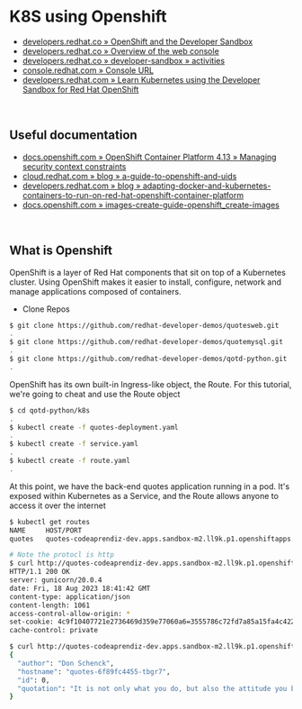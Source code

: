 # K8S using Openshift

- [developers.redhat.co » OpenShift and the Developer Sandbox](https://developers.redhat.com/learning/learn:openshift:foundations-openshift/resource/resources:openshift-and-developer-sandbox)
- [developers.redhat.co » Overview of the web console](https://developers.redhat.com/learning/learn:openshift:foundations-openshift/resource/resources:overview-web-console)
- [developers.redhat.co » developer-sandbox » activities](https://developers.redhat.com/developer-sandbox/activities)
- [console.redhat.com » Console URL](https://console.redhat.com/openshift)
- [developers.redhat.com » Learn Kubernetes using the Developer Sandbox for Red Hat OpenShift](https://developers.redhat.com/developer-sandbox/activities/learn-kubernetes-using-red-hat-developer-sandbox-openshift)

<br>

## Useful documentation

- [docs.openshift.com »  OpenShift Container Platform 4.13 » Managing security context constraints
](https://docs.openshift.com/container-platform/4.13/authentication/managing-security-context-constraints.html)
- [cloud.redhat.com » blog » a-guide-to-openshift-and-uids](https://cloud.redhat.com/blog/a-guide-to-openshift-and-uids)
- [developers.redhat.com » blog » adapting-docker-and-kubernetes-containers-to-run-on-red-hat-openshift-container-platform](https://developers.redhat.com/blog/2020/10/26/adapting-docker-and-kubernetes-containers-to-run-on-red-hat-openshift-container-platform)
- [docs.openshift.com » images-create-guide-openshift_create-images](https://docs.openshift.com/container-platform/4.5/openshift_images/create-images.html#images-create-guide-openshift_create-images)

<br>

## What is Openshift

OpenShift is a layer of Red Hat components that sit on top of a Kubernetes cluster. Using OpenShift makes it easier to install, configure, network and manage applications composed of containers.

- Clone Repos

```bash
$ git clone https://github.com/redhat-developer-demos/quotesweb.git
.
$ git clone https://github.com/redhat-developer-demos/quotemysql.git
.
$ git clone https://github.com/redhat-developer-demos/qotd-python.git
.
```

OpenShift has its own built-in Ingress-like object, the Route. For this tutorial, we're going to cheat and use the Route object

```bash
$ cd qotd-python/k8s
.
$ kubectl create -f quotes-deployment.yaml
.
$ kubectl create -f service.yaml
.
$ kubectl create -f route.yaml
.
```

At this point, we have the back-end quotes application running in a pod. It's exposed within Kubernetes as a Service, and the Route allows anyone to access it over the internet

```bash
$ kubectl get routes
NAME     HOST/PORT                                                           PATH   SERVICES   PORT        TERMINATION   WILDCARD
quotes   quotes-codeaprendiz-dev.apps.sandbox-m2.ll9k.p1.openshiftapps.com          quotes     10000-tcp                 None

# Note the protocl is http
$ curl http://quotes-codeaprendiz-dev.apps.sandbox-m2.ll9k.p1.openshiftapps.com/quotes -I  
HTTP/1.1 200 OK
server: gunicorn/20.0.4
date: Fri, 18 Aug 2023 18:41:42 GMT
content-type: application/json
content-length: 1061
access-control-allow-origin: *
set-cookie: 4c9f10407721e2736469d359e77060a6=3555786c72fd7a85a15fa4c42233655d; path=/; HttpOnly
cache-control: private

$ curl http://quotes-codeaprendiz-dev.apps.sandbox-m2.ll9k.p1.openshiftapps.com/quotes/random
{
  "author": "Don Schenck", 
  "hostname": "quotes-6f89fc4455-tbgr7", 
  "id": 0, 
  "quotation": "It is not only what you do, but also the attitude you bring to it, that makes you a success."
}
```